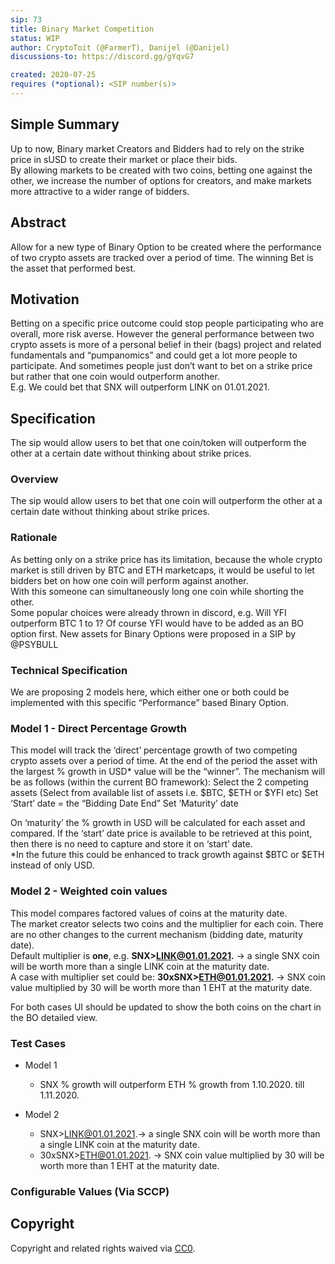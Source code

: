 ```yaml
---
sip: 73
title: Binary Market Competition
status: WIP
author: CryptoToit (@FarmerT), Danijel (@Danijel)
discussions-to: https://discord.gg/gYqvG7

created: 2020-07-25
requires (*optional): <SIP number(s)>
---
```


<!--You can leave these HTML comments in your merged SIP and delete the visible duplicate text guides, they will not appear and may be helpful to refer to if you edit it again. This is the suggested template for new SIPs. Note that an SIP number will be assigned by an editor. When opening a pull request to submit your SIP, please use an abbreviated title in the filename, `sip-draft_title_abbrev.md`. The title should be 44 characters or less.-->


## Simple Summary
<!--"If you can't explain it simply, you don't understand it well enough." Simply describe the outcome the proposed changes intends to achieve. This should be non-technical and accessible to a casual community member.-->
Up to now, Binary market Creators and Bidders had to rely on the strike price in sUSD to create their market or place their bids.  
By allowing markets to be created with two coins, betting one against the other, we increase the number of options for creators, and make markets more attractive to a wider range of bidders.

## Abstract
<!--A short (~200 word) description of the proposed change, the abstract should clearly describe the proposed change. This is what *will* be done if the SIP is implemented, not *why* it should be done or *how* it will be done. If the SIP proposes deploying a new contract, write, "we propose to deploy a new contract that will do x".-->
Allow for a new type of Binary Option to be created where the performance of two crypto assets are tracked over a period of time. The winning Bet is the asset that performed best.
## Motivation
<!--This is the problem statement. This is the *why* of the SIP. It should clearly explain *why* the current state of the protocol is inadequate.  It is critical that you explain *why* the change is needed, if the SIP proposes changing how something is calculated, you must address *why* the current calculation is innaccurate or wrong. This is not the place to describe how the SIP will address the issue!-->
Betting on a specific price outcome could stop people participating who are overall, more risk averse. However the general performance between two crypto assets is more of a personal belief in their (bags) project and related fundamentals and “pumpanomics” and could get a lot more people to participate.
And sometimes people just don’t want to bet on a strike price but rather that one coin would outperform another.  
E.g. We could bet that SNX will outperform LINK on 01.01.2021.   
## Specification
<!--The specification should describe the syntax and semantics of any new feature, there are five sections
1. Overview
2. Rationale
3. Technical Specification
4. Test Cases
5. Configurable Values
-->
The sip would allow users to bet that one coin/token will outperform the other at a certain date without thinking about strike prices.
### Overview
<!--This is a high level overview of *how* the SIP will solve the problem. The overview should clearly describe how the new feature will be implemented.-->
The sip would allow users to bet that one coin will outperform the other at a certain date without thinking about strike prices.
### Rationale
<!--This is where you explain the reasoning behind how you propose to solve the problem. Why did you propose to implement the change in this way, what were the considerations and trade-offs. The rationale fleshes out what motivated the design and why particular design decisions were made. It should describe alternate designs that were considered and related work. The rationale may also provide evidence of consensus within the community, and should discuss important objections or concerns raised during discussion.-->
As betting only on a strike price has its limitation, because the whole crypto market is still driven by BTC and ETH marketcaps, it would be useful to let bidders bet on how one coin will perform against another.  
With this someone can simultaneously long one coin while shorting the other.  
Some popular choices were already thrown in discord, e.g. Will YFI outperform BTC 1 to 1? Of course YFI would have to be added as an BO option first. New assets for Binary Options were proposed in a SIP by @PSYBULL

### Technical Specification
<!--The technical specification should outline the public API of the changes proposed. That is, changes to any of the interfaces Synthetix currently exposes or the creations of new ones.-->
We are proposing 2 models here, which either one or both could be implemented with this specific “Performance” based Binary Option.  
 
### Model 1 - Direct Percentage Growth
This model will track the ‘direct’ percentage growth of two competing crypto assets over a period of time. At the end of the period the asset with the largest % growth in USD* value will be the “winner”. The mechanism will be as follows (within the current BO framework):
Select the 2 competing assets (Select from available list of assets i.e. $BTC, $ETH or $YFI etc)
Set ‘Start’ date = the “Bidding Date End”
Set ‘Maturity’ date  

On ‘maturity’ the % growth in USD will be calculated for each asset and compared. If the ‘start’ date price is available to be retrieved at this point, then there is no need to capture and store it on ‘start’ date.   
*In the future this could be enhanced to track growth against $BTC or $ETH instead of only USD.  

### Model 2 - Weighted coin values
This model compares factored values of coins at the maturity date.  
The market creator selects two coins and the multiplier for each coin. There are no other changes to the current mechanism (bidding date, maturity date).  
Default multiplier is **one**, e.g. **SNX>LINK@01.01.2021.** -> a single SNX coin will be worth more than a single LINK coin at the maturity date.  
A case with multiplier set could be: **30xSNX>ETH@01.01.2021.** -> SNX coin value multiplied by 30 will be worth more than 1 EHT at the maturity date.

For both cases UI should be updated to show the both coins on the chart in the BO detailed view.  

### Test Cases
<!--Test cases for an implementation are mandatory for SIPs but can be included with the implementation..-->
* Model 1  
    * SNX % growth will outperform ETH % growth from 1.10.2020. till 1.11.2020.
    
* Model 2
    * SNX>LINK@01.01.2021.->   a single SNX coin will be worth more than a single LINK coin at the maturity date.
    * 30xSNX>ETH@01.01.2021. -> SNX coin value multiplied by 30 will be worth more than 1 EHT at the maturity date.

### Configurable Values (Via SCCP)
<!--Please list all values configurable via SCCP under this implementation.-->

## Copyright
Copyright and related rights waived via [CC0](https://creativecommons.org/publicdomain/zero/1.0/).
